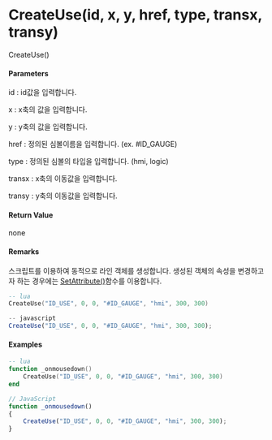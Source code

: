 # CreateUse\(id, x, y, href, type, transx, transy\)

CreateUse\(\)

#### Parameters

id : id값을 입력합니다.

x : x축의 값을 입력합니다.

y : y축의 값을 입력합니다.

href : 정의된 심볼이름을 입력합니다. \(ex. \#ID\_GAUGE\)

type : 정의된 심볼의 타입을 입력합니다. \(hmi, logic\)

transx : x축의 이동값을 입력합니다.

transy : y축의 이동값을 입력합니다.

#### Return Value

none

#### Remarks

스크립트를 이용하여 동적으로 라인 객체를 생성합니다. 생성된 객체의 속성을 변경하고자 하는 경우에는 [SetAttribute\(\)](https://expnuni.gitbooks.io/enuspace/content/ScriptAPI/SetAttribute.html)함수를 이용합니다.

```lua
-- lua
CreateUse("ID_USE", 0, 0, "#ID_GAUGE", "hmi", 300, 300)
```

```js
-- javascript
CreateUse("ID_USE", 0, 0, "#ID_GAUGE", "hmi", 300, 300);
```

#### 

#### Examples

```lua
-- lua
function _onmousedown()
    CreateUse("ID_USE", 0, 0, "#ID_GAUGE", "hmi", 300, 300)
end
```

```js
// JavaScript
function _onmousedown()
{    
    CreateUse("ID_USE", 0, 0, "#ID_GAUGE", "hmi", 300, 300);
}
```



